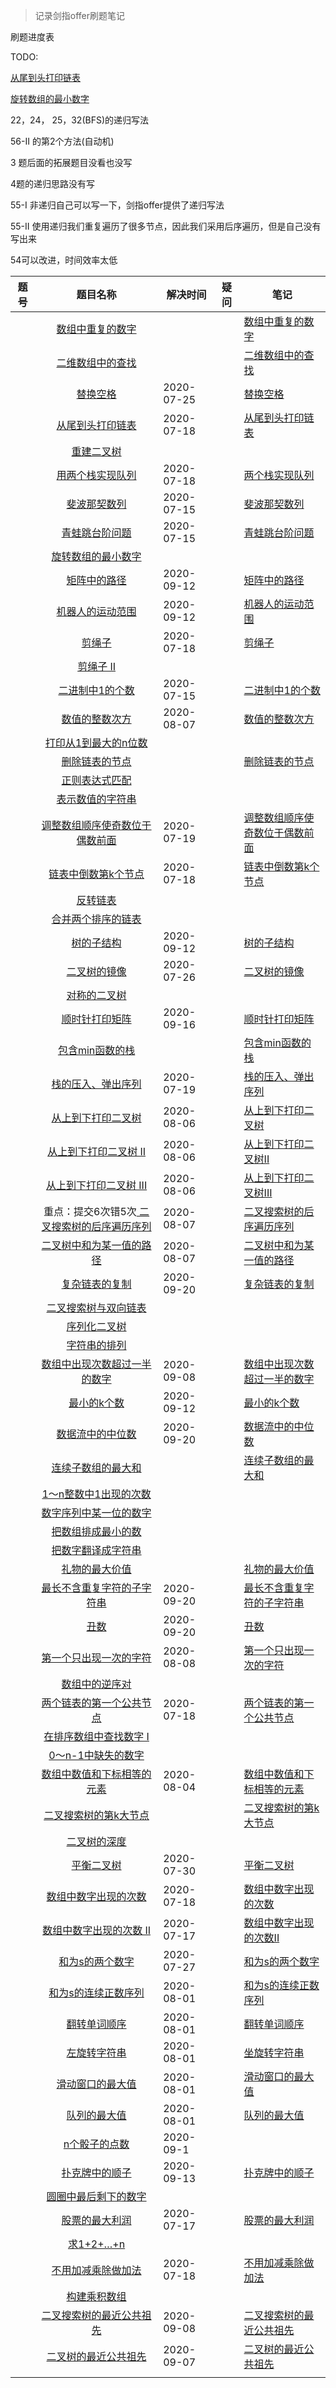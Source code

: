 > 记录剑指offer刷题笔记

刷题进度表

TODO: 

[ 从尾到头打印链表](https://leetcode-cn.com/problems/cong-wei-dao-tou-da-yin-lian-biao-lcof) 

[旋转数组的最小数字](https://leetcode-cn.com/problems/xuan-zhuan-shu-zu-de-zui-xiao-shu-zi-lcof) 

22，24， 25，32(BFS)的递归写法

56-II 的第2个方法(自动机)

3 题后面的拓展题目没看也没写

4题的递归思路没有写

55-I 非递归自己可以写一下，剑指offer提供了递归写法

55-II 使用递归我们重复遍历了很多节点，因此我们采用后序遍历，但是自己没有写出来

54可以改进，时间效率太低

| 题号 | 题目名称 | 解决时间 | 疑问 | 笔记 |
| ---- | :------: | -------- | ---- | ---- |
|      | [ 数组中重复的数字](https://leetcode-cn.com/problems/shu-zu-zhong-zhong-fu-de-shu-zi-lcof) |          |      | [数组中重复的数字](数组中重复的数字/code.md) |
|      | [ 二维数组中的查找](https://leetcode-cn.com/problems/er-wei-shu-zu-zhong-de-cha-zhao-lcof) |          |      | [二维数组中的查找](二维数组中的查找/code.md) |
|      | [ 替换空格](https://leetcode-cn.com/problems/ti-huan-kong-ge-lcof) | 2020-07-25 |      | [替换空格](替换空格/code.md) |
|      | [ 从尾到头打印链表](https://leetcode-cn.com/problems/cong-wei-dao-tou-da-yin-lian-biao-lcof) | 2020-07-18 |      | [从尾到头打印链表](从尾到头打印链表/code.md) |
| | [重建二叉树](https://leetcode-cn.com/problems/zhong-jian-er-cha-shu-lcof) | | | |
| | [ 用两个栈实现队列](https://leetcode-cn.com/problems/yong-liang-ge-zhan-shi-xian-dui-lie-lcof) | 2020-07-18 | | [两个栈实现队列](两个栈实现队列/code.md) |
| | [ 斐波那契数列](https://leetcode-cn.com/problems/fei-bo-na-qi-shu-lie-lcof) | 2020-07-15 | | [斐波那契数列](斐波那契数列/code.md) |
| | [青蛙跳台阶问题](https://leetcode-cn.com/problems/qing-wa-tiao-tai-jie-wen-ti-lcof) | 2020-07-15 | | [青蛙跳台阶问题](青蛙跳台阶问题/code.md) |
| | [旋转数组的最小数字](https://leetcode-cn.com/problems/xuan-zhuan-shu-zu-de-zui-xiao-shu-zi-lcof) | | | |
| | [矩阵中的路径](https://leetcode-cn.com/problems/ju-zhen-zhong-de-lu-jing-lcof) | 2020-09-12 | | [矩阵中的路径](矩阵中的路径/code.md) |
| | [机器人的运动范围](https://leetcode-cn.com/problems/ji-qi-ren-de-yun-dong-fan-wei-lcof) | 2020-09-12 | | [机器人的运动范围](机器人的运动范围/code.md) |
| | [ 剪绳子](https://leetcode-cn.com/problems/jian-sheng-zi-lcof) | 2020-07-18 | | [剪绳子](剪绳子/code.md) |
| | [剪绳子 II](https://leetcode-cn.com/problems/jian-sheng-zi-ii-lcof) | | | |
| | [ 二进制中1的个数](https://leetcode-cn.com/problems/er-jin-zhi-zhong-1de-ge-shu-lcof) | 2020-07-15 | | [二进制中1的个数](二进制中1的个数/code.md) |
| | [ 数值的整数次方](https://leetcode-cn.com/problems/shu-zhi-de-zheng-shu-ci-fang-lcof) | 2020-08-07 | | [数值的整数次方](code.html) |
| | [打印从1到最大的n位数](https://leetcode-cn.com/problems/da-yin-cong-1dao-zui-da-de-nwei-shu-lcof) | | | |
| | [ 删除链表的节点](https://leetcode-cn.com/problems/shan-chu-lian-biao-de-jie-dian-lcof) | | | [删除链表的节点](删除链表的节点/code.md) |
| | [ 正则表达式匹配](https://leetcode-cn.com/problems/zheng-ze-biao-da-shi-pi-pei-lcof) | | | |
| | [ 表示数值的字符串](https://leetcode-cn.com/problems/biao-shi-shu-zhi-de-zi-fu-chuan-lcof) | | | |
| | [调整数组顺序使奇数位于偶数前面](https://leetcode-cn.com/problems/diao-zheng-shu-zu-shun-xu-shi-qi-shu-wei-yu-ou-shu-qian-mian-lcof) | 2020-07-19 | | [调整数组顺序使奇数位于偶数前面](调整数组顺序使奇数位于偶数前面/code.md) |
| | [ 链表中倒数第k个节点](https://leetcode-cn.com/problems/lian-biao-zhong-dao-shu-di-kge-jie-dian-lcof) | 2020-07-18 | | [链表中倒数第k个节点](链表中倒数第k个节点/code.md) |
| | [反转链表](https://leetcode-cn.com/problems/fan-zhuan-lian-biao-lcof) | | | |
| | [合并两个排序的链表](https://leetcode-cn.com/problems/he-bing-liang-ge-pai-xu-de-lian-biao-lcof) | | | |
| | [ 树的子结构](https://leetcode-cn.com/problems/shu-de-zi-jie-gou-lcof) | 2020-09-12 | | [树的子结构](树的子结构/code.md) |
| | [二叉树的镜像](https://leetcode-cn.com/problems/er-cha-shu-de-jing-xiang-lcof) | 2020-07-26 | | [二叉树的镜像](二叉树的镜像/code.md) |
| | [ 对称的二叉树](https://leetcode-cn.com/problems/dui-cheng-de-er-cha-shu-lcof) | | | |
| | [ 顺时针打印矩阵](https://leetcode-cn.com/problems/shun-shi-zhen-da-yin-ju-zhen-lcof) | 2020-09-16 | | [顺时针打印矩阵](顺时针打印矩阵/code.md) |
| | [ 包含min函数的栈](https://leetcode-cn.com/problems/bao-han-minhan-shu-de-zhan-lcof) | | | [包含min函数的栈](包含min函数的栈/code.md) |
| | [ 栈的压入、弹出序列](https://leetcode-cn.com/problems/zhan-de-ya-ru-dan-chu-xu-lie-lcof) | 2020-07-19 | | [栈的压入、弹出序列](栈的压入、弹出序列/code.md) |
| | [ 从上到下打印二叉树](https://leetcode-cn.com/problems/cong-shang-dao-xia-da-yin-er-cha-shu-lcof) | 2020-08-06 | | [从上到下打印二叉树](从上到下打印二叉树/code.md) |
| | [ 从上到下打印二叉树 II](https://leetcode-cn.com/problems/cong-shang-dao-xia-da-yin-er-cha-shu-ii-lcof) | 2020-08-06 | | [从上到下打印二叉树II](从上到下打印二叉树II/code.md) |
| | [ 从上到下打印二叉树 III](https://leetcode-cn.com/problems/cong-shang-dao-xia-da-yin-er-cha-shu-iii-lcof) | 2020-08-06 | | [从上到下打印二叉树III](从上到下打印二叉树III/code.md) |
|  | 重点：提交6次错5次[ 二叉搜索树的后序遍历序列](https://leetcode-cn.com/problems/er-cha-sou-suo-shu-de-hou-xu-bian-li-xu-lie-lcof) | 2020-08-07 | | [二叉搜索树的后序遍历序列](二叉搜索树的后序遍历序列/code.md) |
| | [ 二叉树中和为某一值的路径](https://leetcode-cn.com/problems/er-cha-shu-zhong-he-wei-mou-yi-zhi-de-lu-jing-lcof) | 2020-08-07 | | [二叉树中和为某一值的路径](二叉树中和为某一值的路径/code.md) |
| | [ 复杂链表的复制](https://leetcode-cn.com/problems/fu-za-lian-biao-de-fu-zhi-lcof) | 2020-09-20 | | [复杂链表的复制](复杂链表的复制/code.md) |
| | [ 二叉搜索树与双向链表](https://leetcode-cn.com/problems/er-cha-sou-suo-shu-yu-shuang-xiang-lian-biao-lcof) | | | |
| | [ 序列化二叉树](https://leetcode-cn.com/problems/xu-lie-hua-er-cha-shu-lcof) | | | |
| | [ 字符串的排列](https://leetcode-cn.com/problems/zi-fu-chuan-de-pai-lie-lcof) | | | |
| | [ 数组中出现次数超过一半的数字](https://leetcode-cn.com/problems/shu-zu-zhong-chu-xian-ci-shu-chao-guo-yi-ban-de-shu-zi-lcof) | 2020-09-08 | | [数组中出现次数超过一半的数字](数组中出现次数超过一半的数字/code.md) |
| | [ 最小的k个数](https://leetcode-cn.com/problems/zui-xiao-de-kge-shu-lcof) | 2020-09-12 | | [最小的k个数](最小的k个数/code.md) |
| | [ 数据流中的中位数](https://leetcode-cn.com/problems/shu-ju-liu-zhong-de-zhong-wei-shu-lcof) | 2020-09-20 | | [数据流中的中位数](数据流中的中位数/code.md) |
| | [ 连续子数组的最大和](https://leetcode-cn.com/problems/lian-xu-zi-shu-zu-de-zui-da-he-lcof) | | | [连续子数组的最大和](连续子数组的最大和/code.md) |
| | [ 1～n整数中1出现的次数](https://leetcode-cn.com/problems/1nzheng-shu-zhong-1chu-xian-de-ci-shu-lcof) | | | |
| | [ 数字序列中某一位的数字](https://leetcode-cn.com/problems/shu-zi-xu-lie-zhong-mou-yi-wei-de-shu-zi-lcof) | | | |
| | [ 把数组排成最小的数](https://leetcode-cn.com/problems/ba-shu-zu-pai-cheng-zui-xiao-de-shu-lcof) | | | |
| | [把数字翻译成字符串](https://leetcode-cn.com/problems/ba-shu-zi-fan-yi-cheng-zi-fu-chuan-lcof) | | | |
| | [ 礼物的最大价值](https://leetcode-cn.com/problems/li-wu-de-zui-da-jie-zhi-lcof) | | | [礼物的最大价值](礼物的最大价值/code.md) |
| | [ 最长不含重复字符的子字符串](https://leetcode-cn.com/problems/zui-chang-bu-han-zhong-fu-zi-fu-de-zi-zi-fu-chuan-lcof) | 2020-09-20 | | [最长不含重复字符的子字符串](最长不含重复字符的子字符串/code.md) |
| | [ 丑数](https://leetcode-cn.com/problems/chou-shu-lcof) | 2020-09-20 | | [丑数](丑数/code.md) |
| | [ 第一个只出现一次的字符](https://leetcode-cn.com/problems/di-yi-ge-zhi-chu-xian-yi-ci-de-zi-fu-lcof) | 2020-08-08 | | [第一个只出现一次的字符](第一个只出现一次的字符/code.md) |
| | [ 数组中的逆序对](https://leetcode-cn.com/problems/shu-zu-zhong-de-ni-xu-dui-lcof) | | | |
| | [两个链表的第一个公共节点](https://leetcode-cn.com/problems/liang-ge-lian-biao-de-di-yi-ge-gong-gong-jie-dian-lcof) | 2020-07-18 | | [两个链表的第一个公共节点](两个链表的第一个公共节点/code.md) |
| | [ 在排序数组中查找数字 I](https://leetcode-cn.com/problems/zai-pai-xu-shu-zu-zhong-cha-zhao-shu-zi-lcof) | | | |
| | [ 0～n-1中缺失的数字](https://leetcode-cn.com/problems/que-shi-de-shu-zi-lcof) | | | |
| | [数组中数值和下标相等的元素]() | 2020-08-04 | | [数组中数值和下标相等的元素](数组中数值和下标相等的元素/code.md) |
| | [ 二叉搜索树的第k大节点](https://leetcode-cn.com/problems/er-cha-sou-suo-shu-de-di-kda-jie-dian-lcof) | | | [二叉搜索树的第k大节点](二叉搜索树的第k大节点/code.md) |
| | [ 二叉树的深度](https://leetcode-cn.com/problems/er-cha-shu-de-shen-du-lcof) | | | |
| | [ 平衡二叉树](https://leetcode-cn.com/problems/ping-heng-er-cha-shu-lcof) | 2020-07-30 | | [平衡二叉树](平衡二叉树/code.md) |
| | [ 数组中数字出现的次数](https://leetcode-cn.com/problems/shu-zu-zhong-shu-zi-chu-xian-de-ci-shu-lcof) | 2020-07-18 | | [数组中数字出现的次数](数组中数字出现的次数/code.md) |
| | [ 数组中数字出现的次数 II](https://leetcode-cn.com/problems/shu-zu-zhong-shu-zi-chu-xian-de-ci-shu-ii-lcof) | 2020-07-17 | | [数组中数字出现的次数II](数组中数字出现的次数II/code.md) |
| | [和为s的两个数字](https://leetcode-cn.com/problems/he-wei-sde-liang-ge-shu-zi-lcof) | 2020-07-27 | | [和为s的两个数字](和为s的两个数字/code.md) |
| | [和为s的连续正数序列](https://leetcode-cn.com/problems/he-wei-sde-lian-xu-zheng-shu-xu-lie-lcof) | 2020-08-01 | | [和为s的连续正数序列](和为s的连续正数序列/code.md) |
| | [ 翻转单词顺序](https://leetcode-cn.com/problems/fan-zhuan-dan-ci-shun-xu-lcof) | 2020-08-01 | | [翻转单词顺序](翻转单词顺序/code.md) |
| | [ 左旋转字符串](https://leetcode-cn.com/problems/zuo-xuan-zhuan-zi-fu-chuan-lcof) | 2020-08-01 | | [坐旋转字符串](坐旋转字符串/code.md) |
| | [ 滑动窗口的最大值](https://leetcode-cn.com/problems/hua-dong-chuang-kou-de-zui-da-zhi-lcof) | 2020-08-01 | | [滑动窗口的最大值](滑动窗口的最大值/code.md) |
| | [队列的最大值](https://leetcode-cn.com/problems/dui-lie-de-zui-da-zhi-lcof) | 2020-08-01 | | [队列的最大值](队列的最大值/code.md) |
| | [n个骰子的点数](https://leetcode-cn.com/problems/nge-tou-zi-de-dian-shu-lcof) | 2020-09-1 | | |
| | [扑克牌中的顺子](https://leetcode-cn.com/problems/bu-ke-pai-zhong-de-shun-zi-lcof) | 2020-09-13 | | [扑克牌中的顺子](扑克牌中的顺子/code.md) |
| | [ 圆圈中最后剩下的数字](https://leetcode-cn.com/problems/yuan-quan-zhong-zui-hou-sheng-xia-de-shu-zi-lcof) | | | |
| | [股票的最大利润](https://leetcode-cn.com/problems/gu-piao-de-zui-da-li-run-lcof) | 2020-07-17 | | [股票的最大利润](股票的最大利润/code.md) |
| | [ 求1+2+…+n](https://leetcode-cn.com/problems/qiu-12n-lcof) | | | |
| | [不用加减乘除做加法](https://leetcode-cn.com/problems/bu-yong-jia-jian-cheng-chu-zuo-jia-fa-lcof) | 2020-07-18 | | [不用加减乘除做加法](不用加减乘除做加法/code.md) |
| | [ 构建乘积数组](https://leetcode-cn.com/problems/gou-jian-cheng-ji-shu-zu-lcof) | | | |
| | [ 二叉搜索树的最近公共祖先](https://leetcode-cn.com/problems/er-cha-sou-suo-shu-de-zui-jin-gong-gong-zu-xian-lcof) | 2020-09-08 | | [二叉搜索树的最近公共祖先](二叉搜索树的最近公共祖先) |
| | [ 二叉树的最近公共祖先](https://leetcode-cn.com/problems/er-cha-shu-de-zui-jin-gong-gong-zu-xian-lcof) | 2020-09-07 | | [二叉树的最近公共祖先](二叉树的最近公共祖先/code.md) |
| |  | | | |

